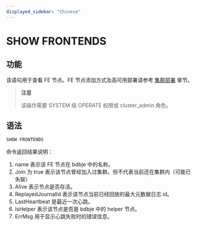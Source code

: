 ```yaml
---
displayed_sidebar: "Chinese"
---
```


# SHOW FRONTENDS

## 功能

该语句用于查看 FE 节点。FE 节点添加方式及高可用部署请参考 [集群部署](../../../deployment/deploy_manually.md) 章节。

> **注意**
>
> 该操作需要 SYSTEM 级 OPERATE 权限或 cluster_admin 角色。

## 语法

```sql
SHOW FRONTENDS
```

命令返回结果说明：

1. name 表示该 FE 节点在 bdbje 中的名称。
2. Join 为 true 表示该节点曾经加入过集群。但不代表当前还在集群内（可能已失联）
3. Alive 表示节点是否存活。
4. ReplayedJournalId 表示该节点当前已经回放的最大元数据日志 id。
5. LastHeartbeat 是最近一次心跳。
6. IsHelper 表示该节点是否是 bdbje 中的 helper 节点。
7. ErrMsg 用于显示心跳失败时的错误信息。
